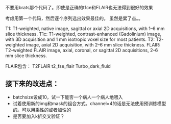 不要用brats那个代码了。即使是正确的t1ce和FLAIR也无法得到很好的效果

考虑用第一个代码，然后逐个序列选出效果最佳的。
虽然是累了点。。

T1: T1-weighted, native image, sagittal or axial 2D acquisitions, with 1–6 mm slice thickness.
T1c: T1-weighted, contrast-enhanced (Gadolinium) image, with 3D acquisition and 1 mm isotropic voxel size for most patients.
T2: T2-weighted image, axial 2D acquisition, with 2–6 mm slice thickness.
FLAIR: T2-weighted FLAIR image, axial, coronal, or sagittal 2D acquisitions, 2–6 mm slice thickness.

FLAIR包含：
T2FLAIR
t2_fse_flair
Turbo_dark_fluid

## 接下来的改进点：
- batchsize设成10，试一下能否一个病人一个病人地喂入
- 试着使用新的img和mask的组合方式。channel=4的话是无法使用预训练模型的。可以用乘性的或者加性的
- 是否要加入k折交叉验证？

